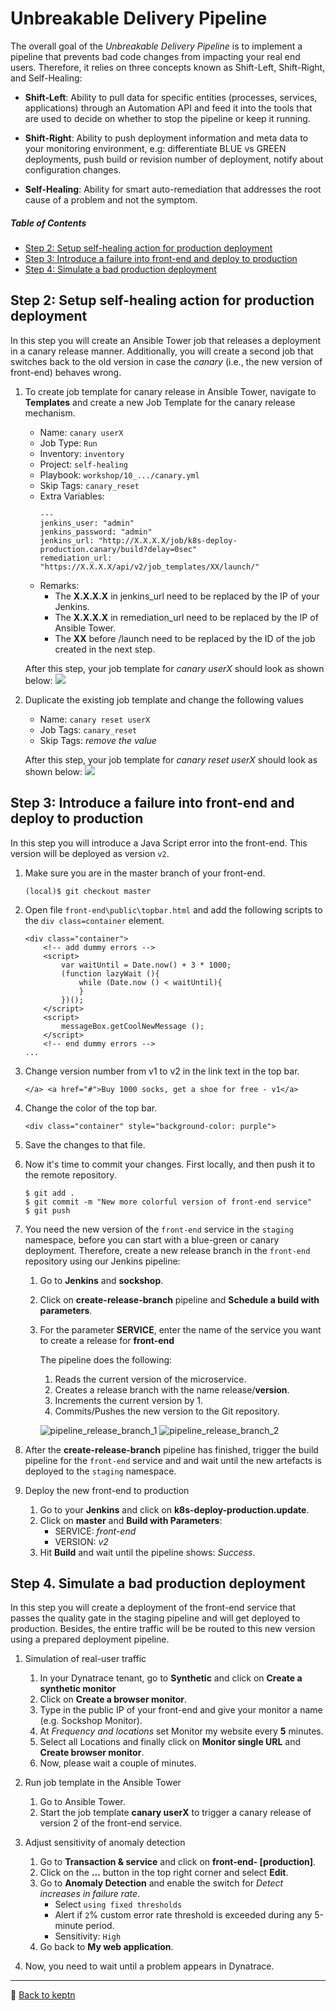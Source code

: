 # Unbreakable Delivery Pipeline

The overall goal of the *Unbreakable Delivery Pipeline* is to implement a pipeline that prevents bad code changes from impacting your real end users. Therefore, it relies on three concepts known as Shift-Left, Shift-Right, and Self-Healing:

* **Shift-Left**: Ability to pull data for specific entities (processes, services, applications) through an Automation API and feed it into the tools that are used to decide on whether to stop the pipeline or keep it running.

* **Shift-Right**: Ability to push deployment information and meta data to your monitoring environment, e.g: differentiate BLUE vs GREEN deployments, push build or revision number of deployment, notify about configuration changes.

* **Self-Healing**: Ability for smart auto-remediation that addresses the root cause of a problem and not the symptom.

##### Table of Contents
 * [Step 2: Setup self-healing action for production deployment](#step-two)
 * [Step 3: Introduce a failure into front-end and deploy to production](#step-three)
 * [Step 4: Simulate a bad production deployment](#step-four)

## Step 2: Setup self-healing action for production deployment <a id="step-two"></a>

In this step you will create an Ansible Tower job that releases a deployment in a canary release manner. Additionally, you will create a second job that switches back to the old version in case the *canary* (i.e., the new version of front-end) behaves wrong. 

1. To create job template for canary release in Ansible Tower, navigate to **Templates** and create a new Job Template for the canary release mechanism.
    - Name: `canary userX`
    - Job Type: `Run`
    - Inventory: `inventory`
    - Project: `self-healing`
    - Playbook: `workshop/10_.../canary.yml`
    - Skip Tags: `canary_reset`
    - Extra Variables:
      ```
      ---
      jenkins_user: "admin"
      jenkins_password: "admin"
      jenkins_url: "http://X.X.X.X/job/k8s-deploy-production.canary/build?delay=0sec"
      remediation_url: "https://X.X.X.X/api/v2/job_templates/XX/launch/"
      ``` 
    - Remarks:
        - The **X.X.X.X** in jenkins_url need to be replaced by the IP of your Jenkins.
        - The **X.X.X.X** in remediation_url need to be replaced by the IP of Ansible Tower.
        - The **XX** before /launch need to be replaced by the ID of the job created in the next step.

    After this step, your job template for *canary userX*  should look as shown below: 
    ![](./assets/ansible-template.png)

1. Duplicate the existing job template and change the following values
    - Name: `canary reset userX`
    - Job Tags: `canary_reset`
    - Skip Tags: *remove the value* 

    After this step, your job template for *canary reset userX* should look as shown below: 
    ![](./assets/ansible-template2.png)

## Step 3: Introduce a failure into front-end and deploy to production<a id="step-three"></a>

In this step you will introduce a Java Script error into the front-end. This version will be deployed as version `v2`.

1. Make sure you are in the master branch of your front-end.
    ```
    (local)$ git checkout master
    ```

1. Open file `front-end\public\topbar.html` and add the following scripts to the `div class=container` element. 

    ```
    <div class="container">
        <!-- add dummy errors -->
        <script>
            var waitUntil = Date.now() + 3 * 1000;
            (function lazyWait (){
                while (Date.now () < waitUntil){
                }        
            })();
        </script>
        <script>
            messageBox.getCoolNewMessage ();
        </script>
        <!-- end dummy errors -->
    ...
    ```

1. Change version number from v1 to v2 in the link text in the top bar.
    ```
    </a> <a href="#">Buy 1000 socks, get a shoe for free - v1</a>
    ```

1. Change the color of the top bar. 
    ```
    <div class="container" style="background-color: purple">
    ```

1. Save the changes to that file.

1. Now it's time to commit your changes. First locally, and then push it to the remote repository.

    ```console
    $ git add .
    $ git commit -m "New more colorful version of front-end service"
    $ git push
    ```

1. You need the new version of the `front-end` service in the `staging` namespace, before you can start with a blue-green or canary deployment. Therefore, create a new release branch in the `front-end` repository using our Jenkins pipeline:

    1. Go to **Jenkins** and **sockshop**.
    1. Click on **create-release-branch** pipeline and **Schedule a build with parameters**.
    1. For the parameter **SERVICE**, enter the name of the service you want to create a release for **front-end**

        The pipeline does the following:
        1. Reads the current version of the microservice.
        1. Creates a release branch with the name release/**version**.
        1. Increments the current version by 1. 
        1. Commits/Pushes the new version to the Git repository.

        ![pipeline_release_branch_1](./assets/pipeline_release_branch_1.png)
        ![pipeline_release_branch_2](./assets/pipeline_release_branch_2.png)

1. After the **create-release-branch** pipeline has finished, trigger the build pipeline for the `front-end` service and and wait until the new artefacts is deployed to the `staging` namespace.

1. Deploy the new front-end to production
    1. Go to your **Jenkins** and click on **k8s-deploy-production.update**.
    1. Click on **master** and **Build with Parameters**:
        * SERVICE: *front-end*
        * VERSION: *v2*
    1. Hit **Build** and wait until the pipeline shows: *Success*.

## Step 4. Simulate a bad production deployment <a id="step-four"></a>

In this step you will create a deployment of the front-end service that passes the quality gate in the staging pipeline and will get deployed to production. Besides, the entire traffic will be be routed to this new version using a prepared deployment pipeline. 

1. Simulation of real-user traffic
    1. In your Dynatrace tenant, go to **Synthetic** and click on **Create a synthetic monitor**
    1. Click on **Create a browser monitor**.
    1. Type in the public IP of your front-end and give your monitor a name (e.g. Sockshop Monitor).
    1. At *Frequency and locations* set Monitor my website every **5** minutes.
    1. Select all Locations and finally click on **Monitor single URL** and **Create browser monitor**.
    1. Now, please wait a couple of minutes.

1. Run job template in the Ansible Tower
    1. Go to Ansible Tower.
    1. Start the job template **canary userX** to trigger a canary release of version 2 of the front-end service.

1. Adjust sensitivity of anomaly detection
    1. Go to **Transaction & service** and click on **front-end- [production]**.
    1. Click on the **...** button in the top right corner and select **Edit**.
    1. Go to **Anomaly Detection** and enable the switch for *Detect increases in failure rate*.
        * Select `using fixed thresholds`
        * Alert if `2`% custom error rate threshold is exceeded during any 5-minute period.
        * Sensitivity: `High`
    1. Go back to **My web application**.

1. Now, you need to wait until a problem appears in Dynatrace.

---

:arrow_up_small: [Back to keptn](../)